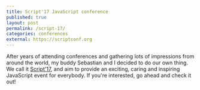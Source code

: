 ```yaml
---
title: Script'17 JavaScript conference
published: true
layout: post
permalink: /script-17/
categories: conferences
external: https://scriptconf.org
---
```


After years of attending conferences and gathering lots of impressions from
around the world, my buddy Sebastian and I decided to do our own thing.
We call it [Script'17](https://scriptconf.org), and aim to provide an exciting,
caring and inspiring JavaScript event for everybody. If you're interested, go
ahead and check it out!
